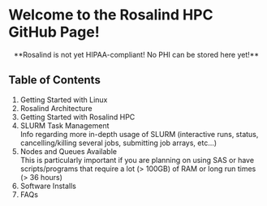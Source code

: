 # Welcome to the Rosalind HPC GitHub Page!

<p align="center">**Rosalind is not yet HIPAA-compliant!  No PHI can be stored here yet!**</p>

## Table of Contents

1.  Getting Started with Linux
2.  Rosalind Architecture
3.  Getting Started with Rosalind HPC
4.  SLURM Task Management  
	Info regarding more in-depth usage of SLURM (interactive runs, status, cancelling/killing several jobs, submitting job arrays, etc...)
5.  Nodes and Queues Available  
	This is particularly important if you are planning on using SAS or have scripts/programs that require a lot (> 100GB) of RAM or long run times (> 36 hours)
6.  Software Installs
7.  FAQs
